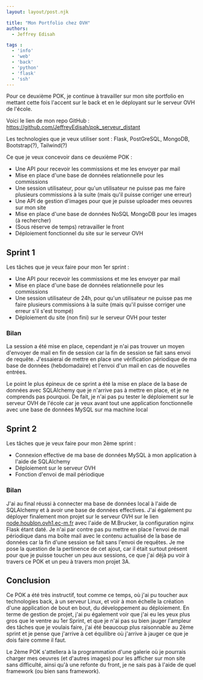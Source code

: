 ```yaml
---
layout: layout/post.njk

title: "Mon Portfolio chez OVH"
authors:
  - Jeffrey Edisah

tags :
  - 'info'
  - 'web'
  - 'back'
  - 'python'
  - 'flask'
  - 'ssh'
---
```

<!-- début résumé -->

Pour ce deuxième POK, je continue à travailler sur mon site portfolio en mettant cette fois l'accent sur le back et en le déployant sur le serveur OVH de l'école.

<!-- fin résumé -->

Voici le lien de mon repo GitHub : https://github.com/JeffreyEdisah/pok_serveur_distant

Les technologies que je veux utiliser sont : Flask, PostGreSQL, MongoDB, Bootstrap(?), Tailwind(?)

Ce que je veux concevoir dans ce deuxième POK :

- Une API pour recevoir les commissions et me les envoyer par mail
- Mise en place d'une base de données relationnelle pour les commissions
- Une session utilisateur, pour qu'un utilisateur ne puisse pas me faire plusieurs commissions à la suite (mais qu'il puisse corriger une erreur)
- Une API de gestion d'images pour que je puisse uploader mes oeuvres sur mon site
- Mise en place d'une base de données NoSQL MongoDB pour les images (à rechercher)
- (Sous réserve de temps) retravailler le front
- Déploiement fonctionnel du site sur le serveur OVH

## Sprint 1

Les tâches que je veux faire pour mon 1er sprint :

  - Une API pour recevoir les commissions et me les envoyer par mail
  - Mise en place d'une base de données relationnelle pour les commissions
  - Une session utilisateur de 24h, pour qu'un utilisateur ne puisse pas me faire plusieurs commissions à la suite (mais qu'il puisse corriger une erreur s'il s'est trompé)
  - Déploiement du site (non fini) sur le serveur OVH pour tester

### Bilan

La session a été mise en place, cependant je n'ai pas trouver un moyen d'envoyer de mail en fin de session car la fin de session se fait sans envoi de requête. J'essaierai de mettre en place une vérification périodique de ma base de données (hebdomadaire) et l'envoi d'un mail en cas de nouvelles entrées.

Le point le plus épineux de ce sprint a été la mise en place de la base de données avec SQLAlchemy que je n'arrive pas à mettre en place, et je ne comprends pas pourquoi. De fait, je n'ai pas pu tester le déploiement sur le serveur OVH de l'école car je veux avant tout une application fonctionnelle avec une base de données MySQL sur ma machine local

## Sprint 2

Les tâches que je veux faire pour mon 2ème sprint : 

- Connexion effective de ma base de données MySQL à mon application à l'aide de SQLAlchemy
- Déploiement sur le serveur OVH
- Fonction d'envoi de mail périodique

### Bilan

J'ai au final réussi à connecter ma base de données local à l'aide de SQLAlchemy et à avoir une base de données effectives. J'ai également pu déployer finalement mon projet sur le serveur OVH sur le lien [node.houblon.ovh1.ec-m.fr](http://node.houblon.ovh1.ec-m.fr) avec l'aide de M.Brucker, la configuration nginx Flask étant daté. 
Je n'ai par contre pas pu mettre en place l'envoi de mail périodique dans ma boîte mail avec le contenu actualisé de la base de données car la fin d'une session se fait sans l'envoi de requêtes. Je me pose la question de la pertinence de cet ajout, car il était surtout présent pour que je puisse toucher un peu aux sessions, ce que j'ai déjà pu voir à travers ce POK et un peu à travers mon projet 3A.

## Conclusion

Ce POK a été très instructif, tout comme ce temps, où j'ai pu toucher aux technologies back, à un serveur Linux, et voir à mon échelle la création d'une application de bout en bout, du développement au déploiement. En terme de gestion de projet, j'ai pu également voir que j'ai eu les yeux plus gros que le ventre au 1er Sprint, et que je n'ai pas su bien jauger l'ampleur des tâches que je voulais faire, j'ai été beaucoup plus raisonnable au 2ème sprint et je pense que j'arrive à cet équilibre où j'arrive à jauger ce que je dois faire comme il faut.

Le 2ème POK s'attellera à la programmation d'une galerie où je pourrais charger mes oeuvres (et d'autres images) pour les afficher sur mon site sans difficulté, ainsi qu'à une refonte du front, je ne sais pas à l'aide de quel framework (ou bien sans framework).
